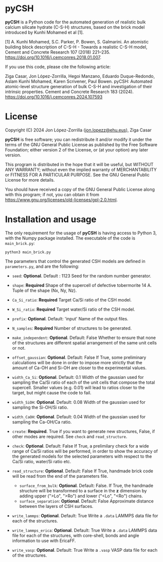# pyCSH

**pyCSH** is a  Python code for the automated generation of realistic bulk calcium silicate hydrate (C-S-H) structures, based on the brick model introduced by Kunhi Mohamed et al [1].

[1] A. Kunhi Mohamed, S.C. Parker, P. Bowen, S. Galmarini. An atomistic building block description of C-S-H - Towards a realistic C-S-H model, Cement and Concrete Research 107 (2018) 221–235. https://doi.org/10.1016/j.cemconres.2018.01.007.

If you use this code, please cite the following article:

Ziga Casar, Jon López-Zorrilla, Hegoi Manzano, Eduardo Duque-Redondo, Aslam Kunhi Mohamed, Karen Scrivener, Paul Bowen. pyCSH: Automated atomic-level structure generation of bulk C-S-H and investigation of their intrinsic properties. Cement and Concrete Research 183 (2024). https://doi.org/10.1016/j.cemconres.2024.107593

# License
 
Copyright (C) 2024  Jon López-Zorrilla (jon.lopezz@ehu.eus), Ziga Casar

**pyCSH** is free software; you can redistribute it and/or modify it under the terms of the GNU General Public License as published by the Free Software Foundation; either version 2 of the License, or (at your option) any later version.

This program is distributed in the hope that it will be useful, but WITHOUT ANY WARRANTY; without even the implied warranty of MERCHANTABILITY or FITNESS FOR A PARTICULAR PURPOSE.  See the GNU General Public License for more details.

You should have received a copy of the GNU General Public License along with this program; if not, you can obtain it from https://www.gnu.org/licenses/old-licenses/gpl-2.0.html.

# Installation and usage

The only requirement for the usage of **pyCSH** is having access to Python 3, with the Numpy package installed. The executable of the code is `main_brick.py`:

	python3 main_brick.py

The parameters that control the generated CSH models are defined in `parameters.py`, and are the following:

 - `seed`: **Optional**. Default : 1123
   Seed for the random number generator.
   
- `shape`: **Required**
  Shape of the supercell of defective tobermorite 14 A. Tuple of the shape (Nx, Ny, Nz).
  
- `Ca_Si_ratio`: **Required**
Target Ca/Si ratio of the CSH model.

- `W_Si_ratio`: **Required**
Target water/Si ratio of the CSH model.

- `prefix`: **Optional**. Default: 'input'
  Name of the output files.
 
- `N_samples`: **Required**
Number of structures to be generated.

- `make_independent`: **Optional**. Default: False
  Whether to ensure that none of the structures are different spatial arrangement of the same unit cells or not.

- `offset_gaussian`: **Optional**. Default: False
  If True, some preliminary calculations will be done in order to impose more strictly that the amount of Ca-OH and Si-OH are closer to the experimental values.

- `width_Ca_Si`: **Optional**. Default: 0.1
Width of the gaussian used for sampling the Ca/Si ratio of each of the unit cells that compose the total supercell.  Smaller values (e.g. 0.01) will  lead to ratios closer to the target, but might cause the code to fail.

- `width_SiOH`: **Optional**. Default: 0.08
Width of the gaussian used for sampling the Si-OH/Si ratio.

- `width_CaOH`: **Optional**. Default: 0.04
Width of the gaussian used for sampling the Ca-OH/Ca ratio.

- `create`: **Required**.
True if you want to generate new structures, False, if other modes are required. See `check` and `read_structure`.

- `check`: **Optional**. Default: False
If True, a prelimilary check for a wide range of Ca/Si ratios will be performed, in order to show the accuracy of the generated models for the selected parameters with respect to the Ca/Si ratio, water/Si ratio etc.

- `read_structure`: **Optional**. Default: False
If True, handmade brick code will be read from the end of the parameters file.
	- `surface_from_bulk`: **Optional**. Default: False.
If True, the handmade structure will be transformed to a surface  in the **z** dimension by adding upper (">Lo", ">Ro") and lower ("<Lo", "<Ro") chains.
	- `surface_separation`: **Optional**. Default: False
	  Approximate distance between the layers of CSH surfaces.
	 
- `write_lammps`: **Optional**. Default: True
Write a `.data` LAMMPS data file for each of the structures. 

- `write_lammps_erica`: **Optional**. Default: True
Write a `.data` LAMMPS data file for each of the structures, with core-shell, bonds and angle information to use with EricaFF.

- `write_vasp`: **Optional**. Default: True
Write a `.vasp` VASP data file for each of the structures. 
